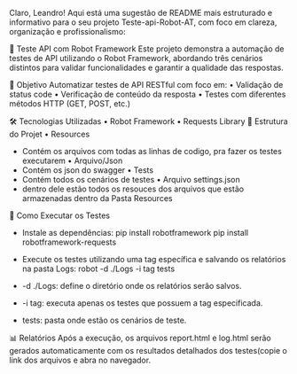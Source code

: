 Claro, Leandro! Aqui está uma sugestão de README mais estruturado e informativo para o seu projeto Teste-api-Robot-AT, com foco em clareza, organização e profissionalismo:

🧪 Teste API com Robot Framework
Este projeto demonstra a automação de testes de API utilizando o Robot Framework, abordando três cenários distintos para validar funcionalidades e garantir a qualidade das respostas.

📌 Objetivo
Automatizar testes de API RESTful com foco em:
• 	Validação de status code
• 	Verificação de conteúdo da resposta
• 	Testes com diferentes métodos HTTP (GET, POST, etc.)

🛠️ Tecnologias Utilizadas
• 	Robot Framework
• 	Requests Library
📁 Estrutura do Projet
 • 	Resources
   - Contém  os arquivos com  todas as linhas de codigo, pra fazer os testes executarem
 •  Arquivo/Json
   - Contém os json do swagger
 •   Tests
   - Contém todos os cenários de testes
 •  Arquivo settings.json
   - dentro dele estão todos os resouces dos arquivos que estão armazenadas dentro da Pasta Resources
 
 🚀 Como Executar os Testes
- Instale as dependências:
pip install robotframework
pip install robotframework-requests

- Execute os testes utilizando uma tag específica e salvando os relatórios na pasta Logs:
robot -d ./Logs -i tag tests
- -d ./Logs: define o diretório onde os relatórios serão salvos.
- -i tag: executa apenas os testes que possuem a tag especificada.
- tests: pasta onde estão os cenários de teste.


📊 Relatórios
Após a execução, os arquivos report.html e log.html serão gerados automaticamente com os resultados detalhados dos testes(copie o link dos arquivos e abra no navegador.



